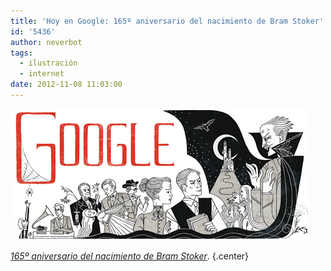 ```yaml
---
title: 'Hoy en Google: 165º aniversario del nacimiento de Bram Stoker'
id: '5436'
author: neverbot
tags:
  - ilustración
  - internet
date: 2012-11-08 11:03:00
---
```


[![](./hoy-en-google-165o-aniversario-del-nacimiento-de-bram-stoker/google_165_bram_stoker.jpeg "165 aniversario del nacimiento de Bram Stoker")](./hoy-en-google-165o-aniversario-del-nacimiento-de-bram-stoker/google_165_bram_stoker.jpeg)

[_165º aniversario del nacimiento de Bram Stoker_](https://www.google.es/#q=Bram+Stoker). {.center}
